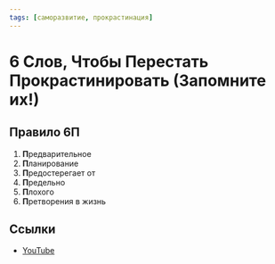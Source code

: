 ```yaml
---
tags: [саморазвитие, прокрастинация]
---
```

# 6 Слов, Чтобы Перестать Прокрастинировать (Запомните их!)

## Правило 6П

1. **П**редварительное
2. **П**ланирование
3. **П**редостерегает от
4. **П**редельно
5. **П**лохого
6. **П**ретворения в жизнь


## Ссылки

* [YouTube](https://www.youtube.com/watch?v=l8lLPjQ88DI)